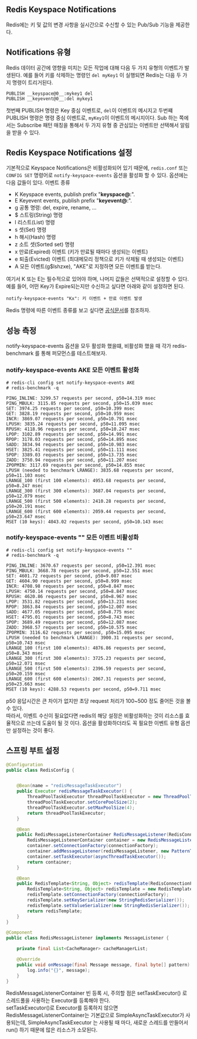 

## Redis Keyspace Notifications
Redis에는 키 및 값의 변경 사항을 실시간으로 수신할 수 있는 Pub/Sub 기능을 제공한다.


## Notifications 유형
Redis 데이터 공간에 영향을 미치는 모든 작업에 대해 다음 두 가지 유형의 이벤트가 발생된다.
예를 들어 키를 삭제하는 명령인 `del myKey1` 이 실행되면 Redis는 다음 두 가지 명령이 트리거된다.
```redis
PUBLISH __keyspace@0__:mykey1 del
PUBLISH __keyevent@0__:del mykey1
```
첫번째 PUBLISH 명령은 Key 중심 이벤트로, `del`이 이벤트의 메시지고
두번쨰 PUBLISH 명령은 명령 중심 이벤트로, `myKey1`이 이벤트의 메시지이다. 
Sub 하는 쪽에서는 Subscribe 패턴 매칭을 통해서 두 가지 유형 중 관심있는 이벤트만 선택해서 알림을 받을 수 있다.


## Redis Keyspace Notifications 설정
기본적으로 Keyspace Notifications은 비활성화되어 있기 때문에, `redis.conf` 또는 `CONFIG SET` 명령어로 `notify-keyspace-events` 옵션을 활성화 할 수 있다.
옵션에는 다음 값들이 있다.
이벤트 종류
- K   Keyspace events, publish prefix "__keyspace@<db>__:".
- E   Keyevent events, publish prefix "__keyevent@<db>__:".
- g   공통 명령: del, expire, rename, ...
- $   스트링(String) 명령
- l   리스트(List) 명령
- s   셋(Set) 명령
- h   해시(Hash) 명령
- z   소트 셋(Sorted set) 명령
- x   만료(Expired) 이벤트 (키가 만료될 때마다 생성되는 이벤트)
- e   퇴출(Evicted) 이벤트 (최대메모리 정책으로 키가 삭제될 때 생성되는 이벤트)
- A   모든 이벤트(g$lshzxe), "AKE"로 지정하면 모든 이벤트를 받는다.

여기서 K 또는 E는 필수적으로 있어야 하며, 나머지 값들은 선택적으로 설정할 수 있다.
예를 들어, 어떤 Key가 Expire되는지만 수신하고 싶다면 아래와 같이 설정하면 된다.   
```
notify-keyspace-events "Kx": 키 이벤트 + 만료 이벤트 발생
```

Redis 명령에 따른 이벤트 종류를 보고 싶다면 [공식문서](https://redis.io/docs/manual/keyspace-notifications/)를 참조하자. 


## 성능 측정
notify-keyspace-events 옵션을 모두 활성화 했을떄, 비활성화 했을 때 각가 redis-benchmark 를 통해 퍼모먼스를 테스트해보자.

### notify-keyspace-events AKE 모든 이벤트 활성화
```
# redis-cli config set notify-keyspace-events AKE
# redis-benchmark -q 
```

```
PING_INLINE: 3299.57 requests per second, p50=14.319 msec
PING_MBULK: 3115.85 requests per second, p50=15.039 msec
SET: 3974.25 requests per second, p50=10.399 msec
GET: 3828.19 requests per second, p50=10.959 msec
INCR: 3869.07 requests per second, p50=10.791 msec
LPUSH: 3835.24 requests per second, p50=11.095 msec
RPUSH: 4118.96 requests per second, p50=10.247 msec
LPOP: 3102.89 requests per second, p50=14.991 msec
RPOP: 3178.03 requests per second, p50=14.895 msec
SADD: 3834.94 requests per second, p50=10.983 msec
HSET: 3825.41 requests per second, p50=11.111 msec
SPOP: 3389.03 requests per second, p50=13.735 msec
ZADD: 3750.94 requests per second, p50=11.207 msec
ZPOPMIN: 3117.69 requests per second, p50=14.855 msec
LPUSH (needed to benchmark LRANGE): 3835.68 requests per second, p50=11.103 msec
LRANGE_100 (first 100 elements): 4953.68 requests per second, p50=8.247 msec
LRANGE_300 (first 300 elements): 3687.04 requests per second, p50=12.079 msec
LRANGE_500 (first 500 elements): 2410.28 requests per second, p50=20.191 msec
LRANGE_600 (first 600 elements): 2059.44 requests per second, p50=23.647 msec
MSET (10 keys): 4043.02 requests per second, p50=10.143 msec
```


### notify-keyspace-events "" 모든 이벤트 비활성화
```
# redis-cli config set notify-keyspace-events ""
# redis-benchmark -q 
```
```
PING_INLINE: 3670.67 requests per second, p50=12.391 msec
PING_MBULK: 3668.78 requests per second, p50=12.551 msec
SET: 4601.72 requests per second, p50=9.087 msec
GET: 4604.90 requests per second, p50=8.999 msec
INCR: 4708.98 requests per second, p50=8.847 msec
LPUSH: 4750.14 requests per second, p50=8.847 msec
RPUSH: 4620.86 requests per second, p50=8.967 msec
LPOP: 3531.82 requests per second, p50=13.231 msec
RPOP: 3863.84 requests per second, p50=12.007 msec
SADD: 4677.05 requests per second, p50=8.775 msec
HSET: 4795.01 requests per second, p50=8.743 msec
SPOP: 3689.49 requests per second, p50=12.087 msec
ZADD: 3968.57 requests per second, p50=10.575 msec
ZPOPMIN: 3116.62 requests per second, p50=15.095 msec
LPUSH (needed to benchmark LRANGE): 3900.31 requests per second, p50=10.743 msec
LRANGE_100 (first 100 elements): 4876.86 requests per second, p50=8.343 msec
LRANGE_300 (first 300 elements): 3725.23 requests per second, p50=12.071 msec
LRANGE_500 (first 500 elements): 2396.59 requests per second, p50=20.159 msec
LRANGE_600 (first 600 elements): 2067.31 requests per second, p50=23.663 msec
MSET (10 keys): 4288.53 requests per second, p50=9.711 msec
```

p50 응답시간은 큰 차이가 없지만 초당 request 처리가 100~500 정도 줄어든 것을 볼 수 있다.   
따라서, 이벤트 수신이 필요없다면 redis의 해당 설정은 비활성화하는 것이 리소스를 효율적으로 쓰는데 도움이 될 것 이다.
옵션을 활성화하더라도 꼭 필요한 이벤트 유형 옵션만 설정하는 것이 좋다.



## 스프링 부트 설정
```java
@Configuration
public class RedisConfig {


	@Bean(name = "redisMessageTaskExecutor")
	public Executor redisMessageTaskExecutor() {
		ThreadPoolTaskExecutor threadPoolTaskExecutor = new ThreadPoolTaskExecutor();
		threadPoolTaskExecutor.setCorePoolSize(2); 
		threadPoolTaskExecutor.setMaxPoolSize(4);
		return threadPoolTaskExecutor;
	}

	@Bean
	public RedisMessageListenerContainer RedisMessageListener(RedisConnectionFactory connectionFactory, RedisMessageListener redisMessageListener) {
		RedisMessageListenerContainer container = new RedisMessageListenerContainer();
		container.setConnectionFactory(connectionFactory);
		container.addMessageListener(redisMessageListener, new PatternTopic("*"));
		container.setTaskExecutor(asyncThreadTaskExecutor());
		return container;
	}

	@Bean
	public RedisTemplate<String, Object> redisTemplate(RedisConnectionFactory connectionFactory) {
		RedisTemplate<String, Object> redisTemplate = new RedisTemplate<>();
		redisTemplate.setConnectionFactory(connectionFactory);
		redisTemplate.setKeySerializer(new StringRedisSerializer());
		redisTemplate.setValueSerializer(new StringRedisSerializer());
		return redisTemplate;
	}
}
```
```java
@Component
public class RedisMessageListener implements MessageListener {

    private final List<CacheManager> cacheManagerList;

    @Override
    public void onMessage(final Message message, final byte[] pattern) {
        log.info("{}", message);
    }
}
```

RedisMessageListenerContainer 빈 등록 시, 주의할 점은 setTaskExecutor() 로 스레드풀을 사용하는 Executor를 등록해야 한다.   
setTaskExecutor()로 Executor를 등록하지 않으면 RedisMessageListenerContainer는 기본값으로 SimpleAsyncTaskExecutor가 사용되는데,
SimpleAsyncTaskExecutor 는 사용될 때 마다, 새로운 스레드를 만들어서 run() 하기 때문에 많은 리소스가 소모된다.
